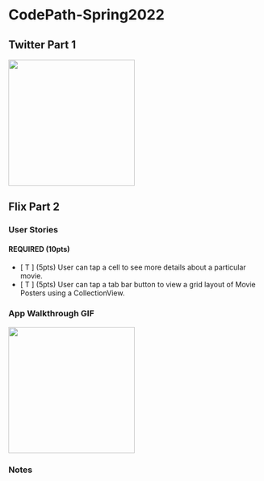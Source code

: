 # CodePath-Spring2022

## Twitter Part 1
<img src="https://github.com/LinxinJiang/CodePath22/blob/main/HW3.gif" width=250><br>

## Flix Part 2

### User Stories

#### REQUIRED (10pts)
- [ T ] (5pts) User can tap a cell to see more details about a particular movie.
- [ T ] (5pts) User can tap a tab bar button to view a grid layout of Movie Posters using a CollectionView.

### App Walkthrough GIF

<img src="https://github.com/LinxinJiang/CodePath22/blob/main/HW2.gif" width=250><br>

### Notes

